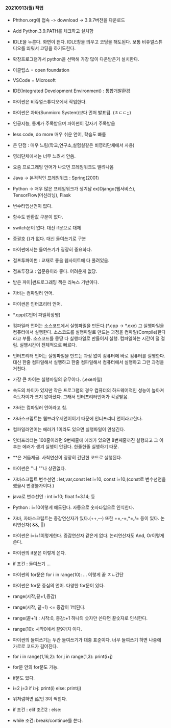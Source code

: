 #### 20210913(월) 작업
- Phthon.org에 접속 -> download -> 3.9.7버전을 다운로드
- Add Python.3.9.PATH를 체크하고 설치함
- IDLE을 누른다. 화면이 뜬다. IDLE창을 띄우고 코딩을 해도된다. 보통 비쥬얼스튜디오를 띄워서 코딩을 하기도한다.
- 확장프로그램가서 python을 선택해 가장 많이 다운받은거 설치한다.
- 이클립스 = open foundation
- VSCode = Microsoft
- IDE(Integrated Development Environment) : 통합개발환경
- 파이썬은 비쥬얼스튜디오에서 작업한다.
- 파이썬은 자바(Sunmicro System)보다 먼저 발표됨. (ㅎㄷㄷ;;)
- 인공지능, 통계가 주목받으며 파이썬이 갑자기 주목받음
- less code, do more 매우 쉬운 언어, 학습도 빠름
- 큰 단점 : 매우 느림(학교,연구소,실험실같은 비영리단체에서 사용)
- 영리단체에서는 너무 느려서 안씀. 
- 요즘 프로그래밍 언어가 나오면 프레임워크도 딸려나옴
- Java -> 본격적인 프레임워크 : Spring(2001)
- Python -> 매우 많은 프레임워크가 생겨남  ex)Django(웹서비스), TensorFlow(머신러닝), Flask
- 변수타입선언이 없다.
- 함수도 반환값 구분이 없다.
- switch문이 없다. 대신 if문으로 대체
- 중괄호 {}가 없다. 대신 들여쓰기로 구분
- 파이썬에서는 들여쓰기가 굉장히 중요하다.
- 점프투파이썬 : 교재로 좋음 웹사이트에 다 풀려있음.
- 점프투장고 : 입문용이라 좋다. 어려운게 없당.
- 받은 파이|썬프로그래밍 책은 리눅스 기반이다.
- 자바는 컴파일러 언어.
- 파이썬은 인터프리터 언어.
- *.cpp(C언어 파일확장명) 
- 컴파일러 언어는 소스코드에서 실행파일을 만든다.(*.cpp -> *.exe) 그 실행파일을 컴퓨터에서 실행한다. 소스코드를 실행파일로 만드는 과정을 컴파일(Compile)한다라고 부름. 소스코드를 몽땅 다 실행파일로 만들어서 실행. 컴파일하는 시간이 덜 걸림. 실행시간이 전체적으로 빠르다.
- 인터프리터 언어는 실행파일을 만드는 과정 없이 컴퓨터에 바로 컴퓨터를 실행한다. 대신 한줄 컴파일해서 실행하고 한줄 컴파일해서 컴퓨터에서 실행하고 그런 과정을 거친다.
- 가장 큰 차이는 실행파일의 유무이다. (.exe파일)
- 속도의 차이가 있지만 작은 프로그램의 경우 컴퓨터의 하드웨어적인 성능이 높아져 속도차이가 크지 않아졌다. 그래서 인터프리터언어가 각광받음.
- 자바는 컴파일러 언어라고 침.
- 자바스크립트는 웹브라우저언어이기 때문에 인터프리터 언어라고한다.
- 컴파일러언어는 에러가 1이라도 있으면 실행파일이 안생긴다.
- 인터프리터는 100줄이라면 9번째줄에 에러가 있으면 8번째줄까진 실행되고 그 이후는 에러가 생겨 실행이 안된다. 한줄한줄 실행하기 때문.
- **은 거듭제곱. 사칙연산이 굉장히 간단한 코드로 실행된다.
- 파이썬은 ''나 ""나 상관없다.

- 자바스크립트 변수선언 : let,var,const let i=10, const i=10;(const로 변수선언을 했을시 변경불가이다.)
- java로 변수선언 : int i=10; float f=3.14; 등
- Python : i=10이렇게 해도된다. 자동으로 숫자타입으로 인식한다.
- 자바, 자바스크립트는 증감연산자가 있다.(++,--) 또한 +=,-=,*=,/= 등이 있다. 논리연산자( &&, ||)
- 파이썬은 i=i+1이렇게한다. 증감연산자 같은게 없다. 논리연산자도  And, Or이렇게 쓴다.
- 파이썬의 if문은 이렇게 쓴다.
- if 조건 :
   들여쓰기 ...
- 파이썬의 for문은 for i in range(10): ... 이렇게 끝 ㅈㄴ간단
- 파이썬은 for문 중심의 언어. 다양한 for문이 있다.
- range(시작,끝+1,증감)
- range(시작, 끝+1) <= 증감이 1씩된다.
- range(끝+1) : 시작:0, 증감:+1 하나의 숫자만 쓴다면 끝숫자로 인식한다.
- range(10): 시작0에서 끝9까지 이다.
- 파이썬의 들여쓰기는 두칸 들여쓰기가 대충 표준이다. 너무 들여쓰기 하면 나중에 가로로 코드가 길어진다.
- for i in range(1,16,2):
    for j in range(1,3):
        print(i+j)
- for문 안의 for문도 가능.
- if문도 있다.
- i=2
j=3
if i>j:
    print(i)
else:
    print(j)
- 위처럼하면 j값인 3이 찍힌다.
- if 조건 :
    elif 조건2 :
    else:
- while 조건: break/continue를 쓴다.

